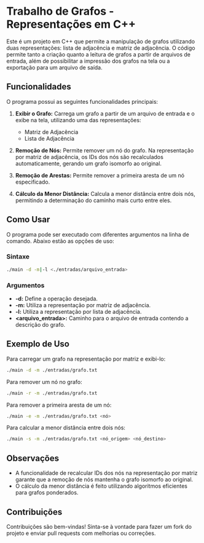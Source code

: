 # Trabalho de Grafos - Representações em C++

Este é um projeto em C++ que permite a manipulação de grafos utilizando duas representações: lista de adjacência e matriz de adjacência. O código permite tanto a criação quanto a leitura de grafos a partir de arquivos de entrada, além de possibilitar a impressão dos grafos na tela ou a exportação para um arquivo de saída.

## Funcionalidades

O programa possui as seguintes funcionalidades principais:

1. **Exibir o Grafo:** Carrega um grafo a partir de um arquivo de entrada e o exibe na tela, utilizando uma das representações:
   - Matriz de Adjacência
   - Lista de Adjacência

2. **Remoção de Nós:** Permite remover um nó do grafo. Na representação por matriz de adjacência, os IDs dos nós são recalculados automaticamente, gerando um grafo isomorfo ao original.

3. **Remoção de Arestas:** Permite remover a primeira aresta de um nó especificado.

4. **Cálculo da Menor Distância:** Calcula a menor distância entre dois nós, permitindo a determinação do caminho mais curto entre eles.

## Como Usar

O programa pode ser executado com diferentes argumentos na linha de comando. Abaixo estão as opções de uso:

### Sintaxe
```bash
./main -d -m|-l <./entradas/arquivo_entrada>
```

### Argumentos
- **-d:** Define a operação desejada.
- **-m:** Utiliza a representação por matriz de adjacência.
- **-l:** Utiliza a representação por lista de adjacência.
- **<arquivo_entrada>:** Caminho para o arquivo de entrada contendo a descrição do grafo.

## Exemplo de Uso
Para carregar um grafo na representação por matriz e exibi-lo:
```bash
./main -d -m ./entradas/grafo.txt
```

Para remover um nó no grafo:
```bash
./main -r -m ./entradas/grafo.txt
```

Para remover a primeira aresta de um nó:
```bash
./main -e -m ./entradas/grafo.txt <nó>
```

Para calcular a menor distância entre dois nós:
```bash
./main -s -m ./entradas/grafo.txt <nó_origem> <nó_destino>
```

## Observações
- A funcionalidade de recalcular IDs dos nós na representação por matriz garante que a remoção de nós mantenha o grafo isomorfo ao original.
- O cálculo da menor distância é feito utilizando algoritmos eficientes para grafos ponderados.

## Contribuições
Contribuições são bem-vindas! Sinta-se à vontade para fazer um fork do projeto e enviar pull requests com melhorias ou correções.

